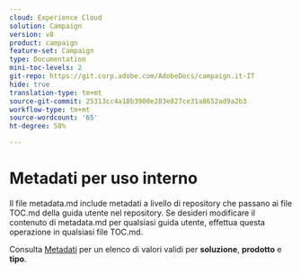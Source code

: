 ```yaml
---
cloud: Experience Cloud
solution: Campaign
version: v8
product: campaign
feature-set: Campaign
type: Documentation
mini-toc-levels: 2
git-repo: https://git.corp.adobe.com/AdobeDocs/campaign.it-IT
hide: true
translation-type: tm+mt
source-git-commit: 25313cc4a18b3900e283e827ce31a8652ad9a2b3
workflow-type: tm+mt
source-wordcount: '65'
ht-degree: 58%

---
```



# Metadati per uso interno

Il file metadata.md include metadati a livello di repository che passano ai file TOC.md della guida utente nel repository. Se desideri modificare il contenuto di metadata.md per qualsiasi guida utente, effettua questa operazione in qualsiasi file TOC.md.

Consulta [Metadati](https://experienceleague.adobe.com/docs/authoring-guide-exl/using/editing/user-guide-setup/metadata.html?lang=en) per un elenco di valori validi per **soluzione**, **prodotto** e **tipo**.
